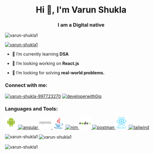 <h1 align="center">Hi 👋, I'm Varun Shukla</h1>
<h3 align="center">I am a Digital native</h3>

<p align="left"> <img src="https://komarev.com/ghpvc/?username=varun-shukla1&label=Profile%20views&color=0e75b6&style=flat" alt="varun-shukla1" /> </p>

<p align="left"> <a href="https://github.com/ryo-ma/github-profile-trophy"><img src="https://github-profile-trophy.vercel.app/?username=varun-shukla1" alt="varun-shukla1" /></a> </p>

- 🔭 I’m currently learning **DSA**

- 👯 I’m looking working on **React.js**

- 🤝 I’m looking for solving **real-world problems.**

<h3 align="left">Connect with me:</h3>
<p align="left">
<a href="https://linkedin.com/in/varun-shukla-997723270" target="blank"><img align="center" src="https://raw.githubusercontent.com/rahuldkjain/github-profile-readme-generator/master/src/images/icons/Social/linked-in-alt.svg" alt="varun-shukla-997723270" height="30" width="40" /></a>
<a href="https://instagram.com/developerwith0iq" target="blank"><img align="center" src="https://raw.githubusercontent.com/rahuldkjain/github-profile-readme-generator/master/src/images/icons/Social/instagram.svg" alt="developerwith0iq" height="30" width="40" /></a>
</p>

<h3 align="left">Languages and Tools:</h3>
<p align="left"> <a href="https://developer.android.com" target="_blank" rel="noreferrer"> <img src="https://raw.githubusercontent.com/devicons/devicon/master/icons/android/android-original-wordmark.svg" alt="android" width="40" height="40"/> </a> <a href="https://angular.io" target="_blank" rel="noreferrer"> <img src="https://angular.io/assets/images/logos/angular/angular.svg" alt="angular" width="40" height="40"/> </a> <a href="https://expressjs.com" target="_blank" rel="noreferrer"> <img src="https://raw.githubusercontent.com/devicons/devicon/master/icons/express/express-original-wordmark.svg" alt="express" width="40" height="40"/> </a> <a href="https://www.java.com" target="_blank" rel="noreferrer"> <img src="https://raw.githubusercontent.com/devicons/devicon/master/icons/java/java-original.svg" alt="java" width="40" height="40"/> </a> <a href="https://nim-lang.org/" target="_blank" rel="noreferrer"> <img src="https://www.vectorlogo.zone/logos/nim-lang/nim-lang-icon.svg" alt="nim" width="40" height="40"/> </a> <a href="https://nodejs.org" target="_blank" rel="noreferrer"> <img src="https://raw.githubusercontent.com/devicons/devicon/master/icons/nodejs/nodejs-original-wordmark.svg" alt="nodejs" width="40" height="40"/> </a> <a href="https://postman.com" target="_blank" rel="noreferrer"> <img src="https://www.vectorlogo.zone/logos/getpostman/getpostman-icon.svg" alt="postman" width="40" height="40"/> </a> <a href="https://reactjs.org/" target="_blank" rel="noreferrer"> <img src="https://raw.githubusercontent.com/devicons/devicon/master/icons/react/react-original-wordmark.svg" alt="react" width="40" height="40"/> </a> <a href="https://tailwindcss.com/" target="_blank" rel="noreferrer"> <img src="https://www.vectorlogo.zone/logos/tailwindcss/tailwindcss-icon.svg" alt="tailwind" width="40" height="40"/> </a> </p>

<p><img align="left" src="https://github-readme-stats.vercel.app/api/top-langs?username=varun-shukla1&show_icons=true&locale=en&layout=compact" alt="varun-shukla1" /></p>

<p>&nbsp;<img align="center" src="https://github-readme-stats.vercel.app/api?username=varun-shukla1&show_icons=true&locale=en" alt="varun-shukla1" /></p>

<p><img align="center" src="https://github-readme-streak-stats.herokuapp.com/?user=varun-shukla1&" alt="varun-shukla1" /></p>
